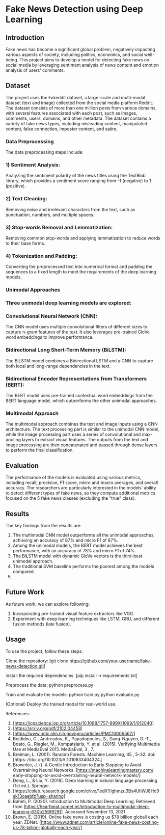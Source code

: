 # Fake News Detection using Deep Learning
## Introduction
Fake news has become a significant global problem, negatively impacting various aspects of society, including politics, economics, and social well-being. This project aims to develop a model for detecting fake news on social media by leveraging sentiment analysis of news content and emotion analysis of users' comments.

## Dataset
The project uses the Fakeddit dataset, a large-scale and multi-modal dataset (text and image) collected from the social media platform Reddit. The dataset consists of more than one million posts from various domains, with several features associated with each post, such as images, comments, users, domains, and other metadata. The dataset contains a variety of fake news types, including misleading content, manipulated content, false connection, imposter content, and satire.

### Data Preprocessing
The data preprocessing steps include:

### 1) Sentiment Analysis: 
Analyzing the sentiment polarity of the news titles using the TextBlob library, which provides a sentiment score ranging from -1 (negative) to 1 (positive).
### 2) Text Cleaning:
Removing noise and irrelevant characters from the text, such as punctuation, numbers, and multiple spaces.
### 3) Stop-words Removal and Lemmatization: 
Removing common stop-words and applying lemmatization to reduce words to their base forms.
### 4) Tokenization and Padding:
Converting the preprocessed text into numerical format and padding the sequences to a fixed length to meet the requirements of the deep learning models.

### Unimodal Approaches

### Three unimodal deep learning models are explored:

### Convolutional Neural Network (CNN): 
The CNN model uses multiple convolutional filters of different sizes to capture n-gram features of the text. It also leverages pre-trained GloVe word embeddings to improve performance.

### Bidirectional Long Short-Term Memory (BiLSTM): 
The BiLSTM model combines a Bidirectional LSTM and a CNN to capture both local and long-range dependencies in the text.
### Bidirectional Encoder Representations from Transformers (BERT): 
The BERT model uses pre-trained contextual word embeddings from the BERT language model, which outperforms the other unimodal approaches.
### Multimodal Approach
The multimodal approach combines the text and image inputs using a CNN architecture. The text processing part is similar to the unimodal CNN model, while the image processing part uses a series of convolutional and max-pooling layers to extract visual features. The outputs from the text and image processing are then concatenated and passed through dense layers to perform the final classification.

## Evaluation
The performance of the models is evaluated using various metrics, including recall, precision, F1 score, micro and macro averages, and overall accuracy. The researchers are particularly interested in the models' ability to detect different types of fake news, so they compute additional metrics focused on the 5 fake news classes (excluding the "true" class).

## Results
The key findings from the results are:

1) The multimodal CNN model outperforms all the unimodal approaches, achieving an accuracy of 87% and micro F1 of 87%.
2) Among the unimodal models, the BERT model achieves the best performance, with an accuracy of 78% and micro F1 of 74%.
3) The BiLSTM model with dynamic GloVe vectors is the third-best unimodal approach.
4) The traditional SVM baseline performs the poorest among the models compared.
5) 
## Future Work
As future work, we can explore following:

1) Incorporating pre-trained visual feature extractors like VGG.
2) Experiment with deep learning techniques like LSTM, GRU, and different fusion methods (late fusion).

## Usage
To use the project, follow these steps:

Clone the repository:
[git clone https://github.com/your-username/fake-news-detection.git]

Install the required dependencies:
[pip install -r requirements.txt]

Preprocess the data:
python preprocess.py

Train and evaluate the models:
python train.py
python evaluate.py

(Optional) Deploy the trained model for real-world use.
   
References:
1)	[https://iopscience.iop.org/article/10.1088/1757-899X/1099/1/012040]
2)	[https://arxiv.org/pdf/2102.04458]
3)	[https://www.ncbi.nlm.nih.gov/pmc/articles/PMC10006567/]
4)	Boididou, C., Andreadou, K., Papadopoulos, S., Dang-Nguyen, D.-T., Boato, G., Riegler, M., Kompatsiaris, Y. et al. (2015). Verifying Multimedia Use at MediaEval 2015. MediaEval, 3 , 7.
5)	Breiman, L. (2001). Random Forests. Machine Learning, 45 , 5–32. doi:[https: //doi.org/10.1023/A:1010933404324.]
6)	Brownlee, J. (). A Gentle Introduction to Early Stopping to Avoid Overtraining Neural Networks. [https://machinelearningmastery.com/ early-stopping-to-avoid-overtraining-neural-network-models/] 
7)	Deng, L., & Liu, Y. (2018). Deep learning in natural language processing. (1st ed.). Springer.
8)	[https://colab.research.google.com/drive/1edXYIghmzu3Bs4UhWJ8Ho9sk13oaebfz?usp=sharing]
9)	Baheti, P. (2020). Introduction to Multimodal Deep Learning. Retrieved from [https://heartbeat.comet.ml/introduction-to-multimodal-deep-learning-630b259f9291]. Accessed November 13, 2021
10)	Brown, E. (2019). Online fake news is costing us $78 billion globall each year. ZDNet. [https://www.zdnet.com/article/online-fake-news-costing-us-78-billion-globally-each-year/]


